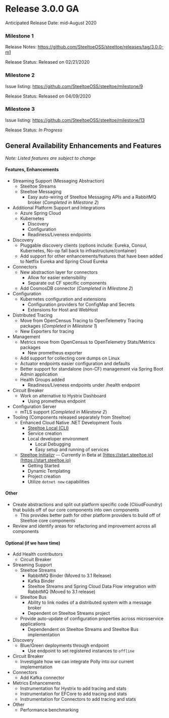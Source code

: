 # Release 3.0.0 GA
Anticipated Release Date: mid-August 2020 

### Milestone 1 
Release Notes: https://github.com/SteeltoeOSS/steeltoe/releases/tag/3.0.0-m1

Release Status: Released on 02/21/2020

### Milestone 2
Issue listing: https://github.com/SteeltoeOSS/steeltoe/milestone/9

Release Status: Released on 04/09/2020

### Milestone 3
Issue listing: https://github.com/SteeltoeOSS/steeltoe/milestone/13

Release Status: *In Progress*

## General Availability Enhancements and Features
*Note: Listed features are subject to change*

#### Features, Enhancements
* Streaming Support (Messaging Abstraction)
   * Steeltoe Streams
   * Steeltoe Messaging
      * Easy auto-wiring of Steeltoe Messaging APIs and a RabbitMQ broker (*Completed in Milestone 2*)
* Additional Platform Support and Integrations
   * Azure Spring Cloud 
   * Kubernetes
      * Discovery
      * Configuration
      * Readiness/Liveness endpoints
* Discovery 
  * Pluggable discovery clients (options include: Eureka, Consul, Kubernetes, No-op fall back to infrastructure/container)
  * Add support for other enhancements/features that have been added to Netflix Eureka and Spring Cloud Eureka
* Connectors
   * New abstraction layer for connectors
       * Allow for easier extensibility
       * Separate out CF specific components
   * Add CosmosDB connector (*Completed in Milestone 2*)
* Configuration 
   * Kubernetes configuration and extensions
       * Configuration providers for ConfigMap and Secrets
       * Extensions for Host and WebHost
* Distributed Tracing 
   * Move from OpenCensus Tracing to OpenTelemetry Tracing packages (*Completed in Milestone 1*)
   * New Exporters for tracing 
* Management
   * Metrics move from OpenCensus to OpenTelemetry Stats/Metrics packages
       * New prometheus exporter
   * Add support for collecting core dumps on Linux
   * Actuator endpoints easier configuration and defaults
   * Better support for standalone (non-CF) management via Spring Boot Admin application
   * Health Groups added
      * Readiness/Liveness endpoints under /health endpoint
* Circuit Breaker
   * Work on alternative to Hystrix Dashboard 
      * Using prometheus endpoint
* Configuration Server
   * mTLS support (*Completed in Milestone 2*)
* Tooling (Components released separately from Steeltoe)
   * Enhanced Cloud Native .NET Development Tools
      * [Steeltoe Local (CLI)](https://github.com/SteeltoeOSS/Tooling)
      * Service creation
      * Local developer environment
         * Local Debugging
         * Easy setup and running of services
   * [Steeltoe Initializr](https://github.com/SteeltoeOSS/initializr) -- Currently in Beta at [https://start.steeltoe.io](https://start.steeltoe.io)
      * Getting Started
      * Dynamic Templating
      * Project creation
      * Utilize `dotnet new` capabilities 

#### Other
* Create abstractions and split out platform specific code (CloudFoundry) that builds off of our core components into own components
   * This provides better path for other platform providers to build off of Steeltoe core components 
* Review and identify areas for refactoring and improvement across all components

#### Optional (if we have time)
* Add Health contributors
   * Circuit Breaker
* Streaming Support
   * Steeltoe Streams
      * RabbitMQ Binder (Moved to 3.1 Release)
      * Kafka Binder
      * Steeltoe Streams and Spring Cloud Data Flow integration with RabbitMQ (Moved to 3.1 release)
   * Steeltoe Bus
      * Ability to link nodes of a distributed system with a message broker
      * Dependent on Steeltoe Streams project
   * Provide auto-update of configuration properties across microservice applications
      * Dependendent on Steeltoe Streams and Steeltoe Bus implementation 
* Discovery
   * Blue/Green deployments through endpoint
      * Use endpoint to set registered instances to `offline`
* Circuit Breaker
   * Investigate how we can integrate Polly into our current implementation	
* Connectors
   * Add Kafka connector
* Metrics Enhancements
   * Instrumentation for Hystrix to add tracing and stats
   * Instrumentation for EFCore to add tracing and stats
   * Instrumentation for Connectors to add tracing and stats
* Other
   * Performance benchmarking
